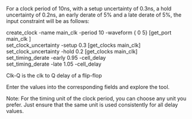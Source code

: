 For a clock period of 10ns, with a setup uncertainty of 0.3ns, a hold uncertainty of 0.2ns,
an early derate of 5% and a late derate of 5%, the input constraint will be as follows:

create_clock -name main_clk -period 10 -waveform { 0  5} [get_port main_clk ] <br>
set_clock_uncertainty -setup 0.3 [get_clocks main_clk] <br>
set_clock_uncertainty -hold 0.2 [get_clocks main_clk] <br>
set_timing_derate -early 0.95 -cell_delay <br>
set_timing_derate -late 1.05 -cell_delay <br>

Clk-Q is the clk to Q delay of a flip-flop

Enter the values into the corresponding fields and explore the tool.

Note: For the timing unit of the clock period, you can choose any unit you prefer.
Just ensure that the same unit is used consistently for all delay values.
